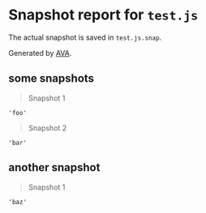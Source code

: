 # Snapshot report for `test.js`

The actual snapshot is saved in `test.js.snap`.

Generated by [AVA](https://avajs.dev).

## some snapshots

> Snapshot 1

    'foo'

> Snapshot 2

    'bar'

## another snapshot

> Snapshot 1

    'baz'
